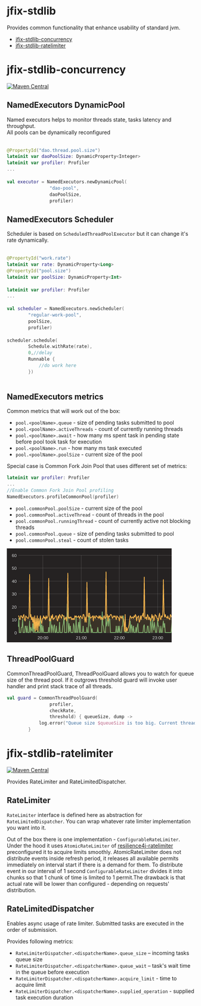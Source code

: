 # jfix-stdlib

Provides common functionality that enhance usability of standard jvm.

* [jfix-stdlib-concurrency](#jfix-stdlib-concurrency)
* [jfix-stdlib-ratelimiter](#jfix-stdlib-ratelimiter)

# jfix-stdlib-concurrency

[![Maven Central](https://img.shields.io/maven-central/v/ru.fix/jfix-stdlib-concurrency.svg)](http://search.maven.org/#search%7Cga%7C1%7Cg%3A%22ru.fix%22)

## NamedExecutors DynamicPool
Named executors helps to monitor threads state, tasks latency and throughput.  
All pools can be dynamically reconfigured  
```kotlin

@PropertyId("dao.thread.pool.size")
lateinit var daoPoolSize: DynamicProperty<Integer>
lateinit var profiler: Profiler
...

val executor = NamedExecutors.newDynamicPool(
                "dao-pool",
                daoPoolSize,
                profiler)
```

## NamedExecutors Scheduler
Scheduler is based on `ScheduledThreadPoolExecutor` but it can change it's rate dynamically.
```kotlin

@PropertyId("work.rate")
lateinit var rate: DynamicProperty<Long>
@PropertyId("pool.size")
lateinit var poolSize: DynamicProperty<Int>

lateinit var profiler: Profiler
...

val scheduler = NamedExecutors.newScheduler(
        "regular-work-pool",
        poolSize,
        profiler)         
        
scheduler.schedule(
        Schedule.withRate(rate),
        0,//delay
        Runnable {
            //do work here
        })        
               
```

## NamedExecutors metrics
Common metrics that will work out of the box:

* `pool.<poolName>.queue` - size of pending tasks submitted to pool
* `pool.<poolName>.activeThreads` - count of currently running threads
* `pool.<poolName>.await` - how many ms spent task in pending state before pool took task for execution
* `pool.<poolName>.run` - how many ms task executed
* `pool.<poolName>.poolSize` - current size of the pool


Special case is Common Fork Join Pool that uses different set of metrics:
```kotlin
lateinit var profiler: Profiler
...
//Enable Common Fork Join Pool profiling
NamedExecutors.profileCommonPool(profiler)
```

* `pool.commonPool.poolSize` - current size of the pool
* `pool.commonPool.activeThread` - count of threads in the pool
* `pool.commonPool.runningThread` - count of currently active not blocking threads
* `pool.commonPool.queue` - size of pending tasks submitted to pool
* `pool.commonPool.steal` - count of stolen tasks
 
![](docs/pool-metric.png?raw=true)

## ThreadPoolGuard
CommonThreadPoolGuard, ThreadPoolGuard allows you to watch for queue size of the thread pool. 
If it outgrows threshold guard will invoke user handler and print stack trace of all threads.

```kotlin
val guard = CommonThreadPoolGuard(
                profiler,
                checkRate,
                threshold) { queueSize, dump ->
            log.error("Queue size $queueSize is too big. Current threads state: $dump")
        }
```
 

# jfix-stdlib-ratelimiter

[![Maven Central](https://img.shields.io/maven-central/v/ru.fix/jfix-stdlib-ratelimiter.svg)](http://search.maven.org/#search%7Cga%7C1%7Cg%3A%22ru.fix%22)

Provides RateLimiter and RateLimitedDispatcher.

## RateLimiter

`RateLimiter` interface is defined here as abstraction for `RateLimitedDispatcher`. 
You can wrap whatever rate limiter implementation you want into it.

Out of the box there is one implementation - `ConfigurableRateLimiter`. Under the hood it uses `AtomicRateLimiter` 
of [resilience4j-ratelimiter](https://github.com/resilience4j/resilience4j) preconfigured it to acquire limits smoothly. 
AtomicRateLimiter does not distribute events inside refresh period, it releases all available permits immediately on 
interval start if there is a demand for them. To distribute event in our interval of 1 second `ConfigurableRateLimiter` 
divides it into chunks so that 1 chunk of time is limited to 1 permit.The drawback is that actual rate will be lower 
than configured - depending on requests' distribution. 

## RateLimitedDispatcher

Enables async usage of rate limiter. Submitted tasks are executed in the order of submission.

Provides following metrics:

* `RateLimiterDispatcher.<dispatcherName>.queue_size` – incoming tasks queue size
* `RateLimiterDispatcher.<dispatcherName>.queue_wait` – task's wait time in the queue before execution
* `RateLimiterDispatcher.<dispatcherName>.acquire_limit` - time to acquire limit
* `RateLimiterDispatcher.<dispatcherName>.supplied_operation` - supplied task execution duration 